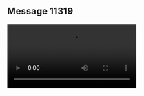 ## Message 11319



![Video](https://data.iron-swords.co.il/2024/September/06/https://data.iron-swords.co.il/2024/September/06/11319/11319_media.mp4)
